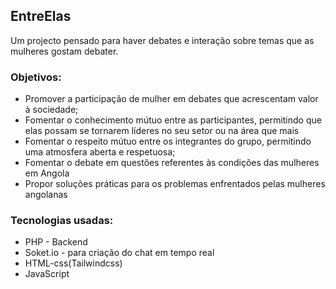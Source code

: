 ## EntreElas
Um projecto pensado para haver debates e interação sobre temas que as mulheres gostam debater.
### Objetivos:
- Promover a participação de mulher em debates que acrescentam  valor à sociedade;
- Fomentar o conhecimento mútuo entre as participantes, permitindo que elas possam se tornarem líderes no seu setor ou na área que mais
- Fomentar o respeito mútuo entre os integrantes do grupo, permitindo uma atmosfera aberta e respetuosa;
- Fomentar o debate em questões referentes às condições das mulheres em Angola
- Propor soluções práticas para os problemas enfrentados pelas mulheres angolanas
### Tecnologias usadas:
- PHP - Backend
- Soket.io - para criação do chat em tempo real
- HTML-css(Tailwindcss)
- JavaScript

